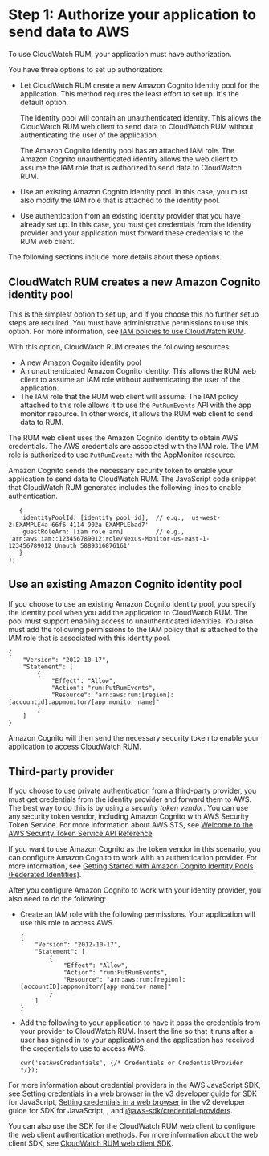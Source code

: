 # Step 1: Authorize your application to send data to AWS<a name="CloudWatch-RUM-get-started-authorization"></a>

To use CloudWatch RUM, your application must have authorization\.

You have three options to set up authorization:
+ Let CloudWatch RUM create a new Amazon Cognito identity pool for the application\. This method requires the least effort to set up\. It's the default option\.

  The identity pool will contain an unauthenticated identity\. This allows the CloudWatch RUM web client to send data to CloudWatch RUM without authenticating the user of the application\.

  The Amazon Cognito identity pool has an attached IAM role\. The Amazon Cognito unauthenticated identity allows the web client to assume the IAM role that is authorized to send data to CloudWatch RUM\.
+ Use an existing Amazon Cognito identity pool\. In this case, you must also modify the IAM role that is attached to the identity pool\.
+ Use authentication from an existing identity provider that you have already set up\. In this case, you must get credentials from the identity provider and your application must forward these credentials to the RUM web client\.

The following sections include more details about these options\.

## CloudWatch RUM creates a new Amazon Cognito identity pool<a name="CloudWatch-RUM-get-started-authorization-newcognito"></a>

This is the simplest option to set up, and if you choose this no further setup steps are required\. You must have administrative permissions to use this option\. For more information, see [IAM policies to use CloudWatch RUM](CloudWatch-RUM-permissions.md)\.

With this option, CloudWatch RUM creates the following resources:
+ A new Amazon Cognito identity pool
+ An unauthenticated Amazon Cognito identity\. This allows the RUM web client to assume an IAM role without authenticating the user of the application\.
+ The IAM role that the RUM web client will assume\. The IAM policy attached to this role allows it to use the `PutRumEvents` API with the app monitor resource\. In other words, it allows the RUM web client to send data to RUM\.

The RUM web client uses the Amazon Cognito identity to obtain AWS credentials\. The AWS credentials are associated with the IAM role\. The IAM role is authorized to use `PutRumEvents` with the AppMonitor resource\.

Amazon Cognito sends the necessary security token to enable your application to send data to CloudWatch RUM\. The JavaScript code snippet that CloudWatch RUM generates includes the following lines to enable authentication\.

```
   {
    identityPoolId: [identity pool id],  // e.g., 'us-west-2:EXAMPLE4a-66f6-4114-902a-EXAMPLEbad7'
    guestRoleArn: [iam role arn]         // e.g., 'arn:aws:iam::123456789012:role/Nexus-Monitor-us-east-1-123456789012_Unauth_5889316876161'
   }
);
```

## Use an existing Amazon Cognito identity pool<a name="CloudWatch-RUM-get-started-authorization-existingcognito"></a>

If you choose to use an existing Amazon Cognito identity pool, you specify the identity pool when you add the application to CloudWatch RUM\. The pool must support enabling access to unauthenticated identities\. You also must add the following permissions to the IAM policy that is attached to the IAM role that is associated with this identity pool\.

```
{
    "Version": "2012-10-17",
    "Statement": [
        {
            "Effect": "Allow",
            "Action": "rum:PutRumEvents",
            "Resource": "arn:aws:rum:[region]:[accountid]:appmonitor/[app monitor name]"
        }
    ]
}
```

Amazon Cognito will then send the necessary security token to enable your application to access CloudWatch RUM\.

## Third\-party provider<a name="CloudWatch-RUM-get-started-authorization-thirdparty"></a>

If you choose to use private authentication from a third\-party provider, you must get credentials from the identity provider and forward them to AWS\. The best way to do this is by using a *security token vendor*\. You can use any security token vendor, including Amazon Cognito with AWS Security Token Service\. For more information about AWS STS, see [Welcome to the AWS Security Token Service API Reference](https://docs.aws.amazon.com/STS/latest/APIReference/welcome.html)\. 

If you want to use Amazon Cognito as the token vendor in this scenario, you can configure Amazon Cognito to work with an authentication provider\. For more information, see [Getting Started with Amazon Cognito Identity Pools \(Federated Identities\)](https://docs.aws.amazon.com/cognito/latest/developerguide/getting-started-with-identity-pools.html)\.

After you configure Amazon Cognito to work with your identity provider, you also need to do the following:
+ Create an IAM role with the following permissions\. Your application will use this role to access AWS\.

  ```
  {
      "Version": "2012-10-17",
      "Statement": [
          {
              "Effect": "Allow",
              "Action": "rum:PutRumEvents",
              "Resource": "arn:aws:rum:[region]:[accountID]:appmonitor/[app monitor name]"
          }
      ]
  }
  ```
+ Add the following to your application to have it pass the credentials from your provider to CloudWatch RUM\. Insert the line so that it runs after a user has signed in to your application and the application has received the credentials to use to access AWS\.

  ```
  cwr('setAwsCredentials', {/* Credentials or CredentialProvider */});
  ```

For more information about credential providers in the AWS JavaScript SDK, see [Setting credentials in a web browser](https://docs.aws.amazon.com/sdk-for-javascript/v3/developer-guide/setting-credentials-browser.html) in the v3 developer guide for SDK for JavaScript, [Setting credentials in a web browser](https://docs.aws.amazon.com/sdk-for-javascript/v2/developer-guide/setting-credentials-browser.html) in the v2 developer guide for SDK for JavaScript, , and [@aws\-sdk/credential\-providers](https://www.npmjs.com/package/@aws-sdk/credential-providers)\. 

You can also use the SDK for the CloudWatch RUM web client to configure the web client authentication methods\. For more information about the web client SDK, see [CloudWatch RUM web client SDK](https://github.com/aws-observability/aws-rum-web)\. 